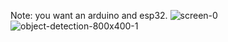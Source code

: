 Note: you want an arduino and esp32.
![screen-0](https://github.com/jabermobarak/Computer_vision_Glasses_for_blind_people/assets/150077156/4c3a5093-ffce-408f-b89e-fc8b67032abd)
![object-detection-800x400-1](https://github.com/jabermobarak/Computer_vision_Glasses_for_blind_people/assets/150077156/6dc82eae-b55f-479d-8a20-80a5f0364cc4)
